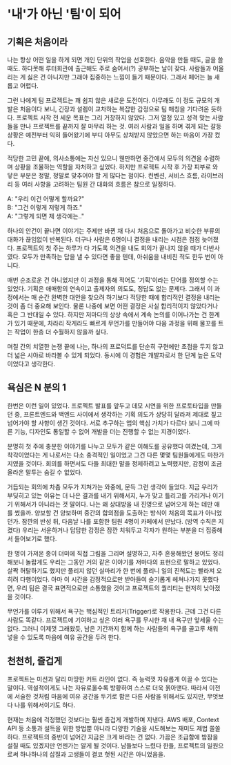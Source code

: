 # '내'가 아닌 '팀'이 되어

## 기획은 처음이라

나는 항상 어떤 일을 하게 되면 개인 단위의 작업을 선호한다. 음악을 만들 때도, 글을 쓸 때도. 하다못해 루터회관에 출근해도 주로 숨어서(?) 공부하는 날이 잦다. 사람들과 어울리는 게 싫은 건 아니지만 그래야 집중하는 느낌이 들기 때문이다. 그래서 페어는 늘 새롭고 어렵다.

그런 나에게 팀 프로젝트는 꽤 쉽지 않은 새로운 도전이다. 아무래도 이 정도 규모의 개발은 처음이다 보니, 긴장과 설렘이 교차하는 복잡한 감정으로 팀 매칭을 기다려온 듯하다. 프로젝트 시작 전 세운 목표는 그리 거창하지 않았다. 그저 열정 있고 성격 맞는 사람들을 만나 프로젝트를 끝까지 잘 마무리 하는 것. 여러 사람과 일을 하며 겪게 되는 갈등 상황은 예전부터 익히 들어왔기에 부디 아무도 상처받지 않았으면 하는 마음이 가장 컸다.

적당한 고민 끝에, 의사소통에는 자신 있으니 웬만하면 중간에서 모두의 의견을 수렴하며 상황을 조율하는 역할을 자처하고 싶었다. 하지만 프로젝트 시작 후 가장 피부로 와 닿은 부분은 정말, 정말로 맞추어야 할 게 많다는 점이다. 컨벤션, 서비스 흐름, 라이브러리 등 여러 사항을 고려하는 팀원 간 대화의 흐름은 참으로 일정하다.

A: "우리 이건 어떻게 할까요?"  
B: "그건 이렇게 저렇게 하죠."  
A: "그렇게 되면 제 생각에는.."

하나의 안건이 끝나면 이야기는 주제만 바뀐 채 다시 처음으로 돌아가고 비슷한 부류의 대화가 끊임없이 반복된다. 더구나 사람은 6명이니 결정을 내리는 시점은 점점 늦어졌다. 프로젝트의 첫 주는 하루가 다 가도록 의견을 내도 회의가 끝나지 않을 때가 다반사였다. 모두가 만족하는 답을 낼 수 있다면 좋을 텐데, 아쉬움을 내비친 적도 한두 번이 아니다.

매번 순조로운 건 아니었지만 이 과정을 통해 적어도 '기획'이라는 단어를 정의할 수는 있었다. 기획은 애매함의 연속이고 출제자의 의도도, 정답도 없는 문제다. 그래서 이 과정에서는 매 순간 완벽한 대안을 찾으려 하기보다 적당한 때에 합리적인 결정을 내리는 것이 좀 더 중요해 보인다. 물론 나중에 보면 어떤 결정은 사실 합리적이지 않았다거나 혹은 그 반대일 수 있다. 하지만 저마다의 상상 속에서 계속 논의를 이어나가는 건 한계가 있기 때문에, 차라리 작게라도 빠르게 무언가를 만들어야 다음 과정을 위해 물꼬를 트는 작업이 한층 더 수월하지 않을까 싶다.

며칠 간의 치열한 논쟁 끝에 나는, 하나의 프로덕트를 단순히 구현에만 초점을 두지 않고 더 넓은 시야로 바라볼 수 있게 되었다. 동시에 이 경험은 개발자로서 한 단계 높은 도약이었다고 생각한다.

## 욕심은 N 분의 1

한번은 이런 일이 있었다. 프로젝트 발표를 앞두고 데모 시연을 위한 프로토타입을 만들던 중, 프론트엔드와 백엔드 사이에서 생각하는 기획 의도가 상당히 달라져 제대로 짚고 넘어가야 할 사항이 생긴 것이다. 서로 추구하는 앱의 핵심 가치가 다르다 보니 그에 따른 기능, 디자인도 통일할 수 없어 개발을 더는 진행할 수 없는 지경이었다.

분명히 첫 주에 충분한 이야기를 나누고 모두가 같은 이해도를 공유했다 여겼는데, 그게 착각이었다는 게 나로서는 다소 충격적인 일이었고 그건 다른 몇몇 팀원들에게도 마찬가지였을 것이다. 회의를 하면서도 다들 최대한 말을 정제하려고 노력했지만, 감정이 조금 올라온 말투는 숨길 수 없었다.

거듭되는 회의에 차츰 모두가 지쳐가는 와중에, 문득 그런 생각이 들었다. 지금 우리가 부딪히고 있는 이유는 더 나은 결과를 내기 위해서지, 누가 맞고 틀리고를 가리거나 이기기 위해서가 아니라는 것 말이다. 나는 왜 상대방을 내 진영으로 넘어오게 하는 데만 애를 썼을까. 양보할 건 양보하며 중간의 합의점을 도출하는 방식이 처음의 목표가 아니었던가. 잠깐의 반성 뒤, 다음날 나를 포함한 팀원 4명이 카페에서 만났다. (방역 수칙은 지켰다) 우리는 서운하거나 답답한 감정은 잠깐 치워두고 각자가 원하는 부분을 더 집중해서 들어보기로 했다.

한 명이 가져온 종이 더미에 직접 그림을 그리며 설명하고, 자주 혼용해왔던 용어도 정리해보니 놀랍게도 우리는 그동안 거의 같은 이야기를 저마다의 표현으로 말하고 있었다. 살짝 허탈하기도 했지만 풀리지 않던 실마리가 한 번에 풀리니 일의 진척도는 빨라져 오히려 다행이었다. 아마 이 시간을 감정적으로만 받아들여 슬기롭게 헤쳐나가지 못했다면, 우리 팀은 결국 표면적으로만 소통했을 것이고 프로젝트의 퀄리티는 현저히 낮아졌을 것이다.

무언가를 이루기 위해서 욕구는 핵심적인 트리거(Trigger)로 작용한다. 근데 그건 다른 사람도 똑같다. 프로젝트에 기여하고 싶은 여러 욕구를 무시한 채 내 욕구만 앞세울 수는 없다. 그러니 이제껏 그래왔듯, 남은 기간까지 함께 하는 사람들의 욕구를 골고루 채워 넣을 수 있도록 마음에 여유 공간을 두려 한다.

## 천천히, 즐겁게

프로젝트는 미션과 달리 마땅한 커트 라인이 없다. 즉 능력껏 자유롭게 이끌 수 있다는 말이다. 역설적이게도 나는 자유로울수록 방황하여 스스로 더욱 옭아맨다. 따라서 이전에 서술한 것처럼 마음에 여유 공간을 두기로 함은 다른 사람을 위해서도 있지만, 무엇보다 나를 위해서이기도 하다.

현재는 처음에 걱정했던 것보다는 훨씬 즐겁게 개발하며 지낸다. AWS 배포, Context API 등 소통과 설득을 위한 방법뿐 아니라 다양한 기술을 시도해보는 재미도 제법 쏠쏠하다. 프로젝트의 중반이 넘어간 지금은 크게 바라는 건 없다. 가끔은 조급함에 밤잠을 설칠 때도 있겠지만 언젠가는 알게 될 것이다. 남들보다 느렸다 한들, 프로젝트의 일원으로써 하나하나의 삽질과 고생들이 결코 헛된 시간은 아니었음을.
